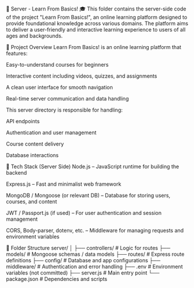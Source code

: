 📁 Server - Learn From Basics! 🎓
This folder contains the server-side code of the project "Learn From Basics!", an online learning platform designed to provide foundational knowledge across various domains. The platform aims to deliver a user-friendly and interactive learning experience to users of all ages and backgrounds.

🚀 Project Overview
Learn From Basics! is an online learning platform that features:

Easy-to-understand courses for beginners

Interactive content including videos, quizzes, and assignments

A clean user interface for smooth navigation

Real-time server communication and data handling

This server directory is responsible for handling:

API endpoints

Authentication and user management

Course content delivery

Database interactions

🧰 Tech Stack (Server Side)
Node.js – JavaScript runtime for building the backend

Express.js – Fast and minimalist web framework

MongoDB / Mongoose (or relevant DB) – Database for storing users, courses, and content

JWT / Passport.js (if used) – For user authentication and session management

CORS, Body-parser, dotenv, etc. – Middleware for managing requests and environment variables

📁 Folder Structure
server/
│
├── controllers/       # Logic for routes
├── models/            # Mongoose schemas / data models
├── routes/            # Express route definitions
├── config/            # Database and app configurations
├── middleware/        # Authentication and error handling
├── .env               # Environment variables (not committed)
├── server.js          # Main entry point
└── package.json       # Dependencies and scripts
